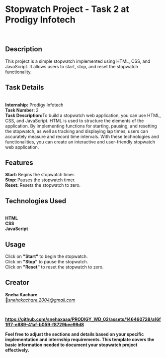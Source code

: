 <h1>Stopwatch Project - Task 2 at Prodigy Infotech</h1><br>
<h2>Description</h2>
This project is a simple stopwatch implemented using HTML, CSS, and JavaScript. It allows users to start, stop, and reset the stopwatch functionality.
<br>
<h2>Task Details</h2><br>
<b>Internship:</b> Prodigy Infotech<br>
    <b>Task Number: </b>2
<br>        <b>Task Description:</b>To build a stopwatch web application, you can use HTML, CSS, and JavaScript. HTML is used to structure the elements of the application. By implementing functions for starting, pausing, and resetting the stopwatch, as well as tracking and displaying lap times, users can accurately measure and record time intervals. With these technologies and functionalities, you can create an interactive and user-friendly stopwatch web application.<br>

<h2>Features</h2>
<b>Start:  </b>Begins the stopwatch timer.<br>
            <b>Stop:  </b> Pauses the stopwatch timer.<br>
                <b>Reset:  </b> Resets the stopwatch to zero.<br>
<h2>Technologies Used</h2><br>
<b>HTML<br>
CSS<br>
JavaScript</b>

<h2>Usage</h2>
Click on <b>"Start"</b> to begin the stopwatch.<br>
Click on <b>"Stop"</b> to pause the stopwatch.<br>
Click on <b>"Reset"</b> to reset the stopwatch to zero.

<h2>Creator</h2>
<b>Sneha Kachare</b> <br> 📧<i><u>snehakachare.2004@gmail.com</u></i>


<b><br>




https://github.com/snehaxaaa/PRODIGY_WD_02/assets/146460728/a16f1ff7-e889-41af-b059-f8729bee99d8



Feel free to adjust the sections and details based on your specific implementation and internship requirements. This template covers the basic information needed to document your stopwatch project effectively.<b>
